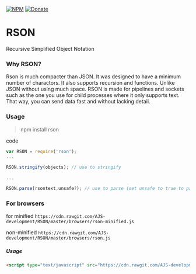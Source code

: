 [![NPM](https://img.shields.io/badge/Module-Npm-blue.svg)](https://www.npmjs.com/package/rson)
[![Donate](https://img.shields.io/badge/Donate-Paypal-brightgreen.svg)](https://paypal.me/andrews54757)
# RSON
Recursive Simplified Object Notation


### Why RSON?
Rson is much compacter than JSON. It was designed to have a minimum number of charactors. It also supports recursion and functions. Unlike JSON without using much space. RSON is made for pipelines and sockets such as the one you use for child processes where it only supports text. That way, you can send data fast and without lacking detail.

### Usage
> npm install rson


code


```js
var RSON = require('rson');
...

RSON.stringify(objects); // use to stringify

...

RSON.parse(rsontext,unsafe?); // use to parse (set unsafe to true to parse functions)
```

### For browsers

for minified `https://cdn.rawgit.com/AJS-development/RSON/master/browsers/rson-minified.js`


non-minified `https://cdn.rawgit.com/AJS-development/RSON/master/browsers/rson.js`

##### Usage

```html
<script type="text/javascript" src="https://cdn.rawgit.com/AJS-development/RSON/master/browsers/rson-minified.js"></script>
```


